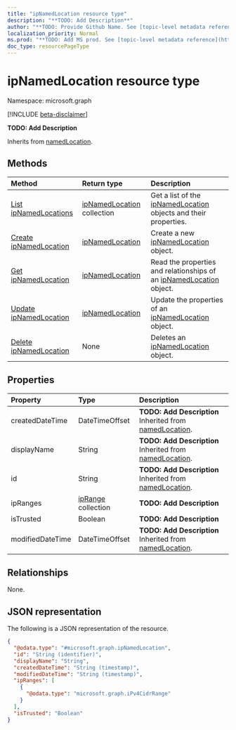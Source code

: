 ```yaml
---
title: "ipNamedLocation resource type"
description: "**TODO: Add Description**"
author: "**TODO: Provide Github Name. See [topic-level metadata reference](https://msgo.azurewebsites.net/add/document/guidelines/metadata.html#topic-level-metadata)**"
localization_priority: Normal
ms.prod: "**TODO: Add MS prod. See [topic-level metadata reference](https://msgo.azurewebsites.net/add/document/guidelines/metadata.html#topic-level-metadata)**"
doc_type: resourcePageType
---
```


# ipNamedLocation resource type

Namespace: microsoft.graph

[!INCLUDE [beta-disclaimer](../../includes/beta-disclaimer.md)]

**TODO: Add Description**


Inherits from [namedLocation](../resources/namedlocation.md).

## Methods
|Method|Return type|Description|
|:---|:---|:---|
|[List ipNamedLocations](../api/ipnamedlocation-list.md)|[ipNamedLocation](../resources/ipnamedlocation.md) collection|Get a list of the [ipNamedLocation](../resources/ipnamedlocation.md) objects and their properties.|
|[Create ipNamedLocation](../api/ipnamedlocation-post-ipnamedlocations.md)|[ipNamedLocation](../resources/ipnamedlocation.md)|Create a new [ipNamedLocation](../resources/ipnamedlocation.md) object.|
|[Get ipNamedLocation](../api/ipnamedlocation-get.md)|[ipNamedLocation](../resources/ipnamedlocation.md)|Read the properties and relationships of an [ipNamedLocation](../resources/ipnamedlocation.md) object.|
|[Update ipNamedLocation](../api/ipnamedlocation-update.md)|[ipNamedLocation](../resources/ipnamedlocation.md)|Update the properties of an [ipNamedLocation](../resources/ipnamedlocation.md) object.|
|[Delete ipNamedLocation](../api/ipnamedlocation-delete.md)|None|Deletes an [ipNamedLocation](../resources/ipnamedlocation.md) object.|

## Properties
|Property|Type|Description|
|:---|:---|:---|
|createdDateTime|DateTimeOffset|**TODO: Add Description** Inherited from [namedLocation](../resources/namedlocation.md).|
|displayName|String|**TODO: Add Description** Inherited from [namedLocation](../resources/namedlocation.md).|
|id|String|**TODO: Add Description** Inherited from [namedLocation](../resources/namedlocation.md).|
|ipRanges|[ipRange](../resources/iprange.md) collection|**TODO: Add Description**|
|isTrusted|Boolean|**TODO: Add Description**|
|modifiedDateTime|DateTimeOffset|**TODO: Add Description** Inherited from [namedLocation](../resources/namedlocation.md).|

## Relationships
None.

## JSON representation
The following is a JSON representation of the resource.
<!-- {
  "blockType": "resource",
  "keyProperty": "id",
  "@odata.type": "microsoft.graph.ipNamedLocation",
  "baseType": "Microsoft.IdentityProtectionServices.namedLocation",
  "openType": false
}
-->
``` json
{
  "@odata.type": "#microsoft.graph.ipNamedLocation",
  "id": "String (identifier)",
  "displayName": "String",
  "createdDateTime": "String (timestamp)",
  "modifiedDateTime": "String (timestamp)",
  "ipRanges": [
    {
      "@odata.type": "microsoft.graph.iPv4CidrRange"
    }
  ],
  "isTrusted": "Boolean"
}
```

